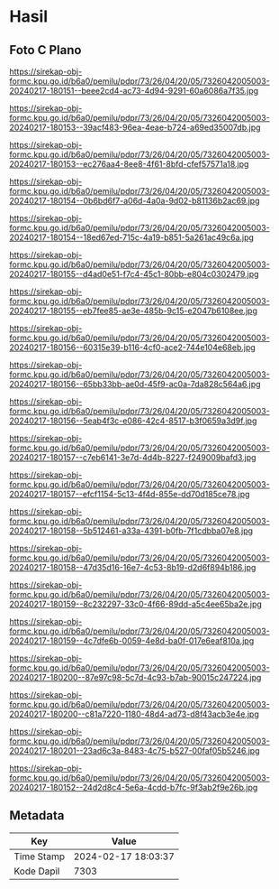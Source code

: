 # Hasil

## Foto C Plano

https://sirekap-obj-formc.kpu.go.id/b6a0/pemilu/pdpr/73/26/04/20/05/7326042005003-20240217-180151--beee2cd4-ac73-4d94-9291-60a6086a7f35.jpg

https://sirekap-obj-formc.kpu.go.id/b6a0/pemilu/pdpr/73/26/04/20/05/7326042005003-20240217-180153--39acf483-96ea-4eae-b724-a69ed35007db.jpg

https://sirekap-obj-formc.kpu.go.id/b6a0/pemilu/pdpr/73/26/04/20/05/7326042005003-20240217-180153--ec276aa4-8ee8-4f61-8bfd-cfef57571a18.jpg

https://sirekap-obj-formc.kpu.go.id/b6a0/pemilu/pdpr/73/26/04/20/05/7326042005003-20240217-180154--0b6bd6f7-a06d-4a0a-9d02-b81136b2ac69.jpg

https://sirekap-obj-formc.kpu.go.id/b6a0/pemilu/pdpr/73/26/04/20/05/7326042005003-20240217-180154--18ed67ed-715c-4a19-b851-5a261ac49c6a.jpg

https://sirekap-obj-formc.kpu.go.id/b6a0/pemilu/pdpr/73/26/04/20/05/7326042005003-20240217-180155--d4ad0e51-f7c4-45c1-80bb-e804c0302479.jpg

https://sirekap-obj-formc.kpu.go.id/b6a0/pemilu/pdpr/73/26/04/20/05/7326042005003-20240217-180155--eb7fee85-ae3e-485b-9c15-e2047b6108ee.jpg

https://sirekap-obj-formc.kpu.go.id/b6a0/pemilu/pdpr/73/26/04/20/05/7326042005003-20240217-180156--60315e39-b116-4cf0-ace2-744e104e68eb.jpg

https://sirekap-obj-formc.kpu.go.id/b6a0/pemilu/pdpr/73/26/04/20/05/7326042005003-20240217-180156--65bb33bb-ae0d-45f9-ac0a-7da828c564a6.jpg

https://sirekap-obj-formc.kpu.go.id/b6a0/pemilu/pdpr/73/26/04/20/05/7326042005003-20240217-180156--5eab4f3c-e086-42c4-8517-b3f0659a3d9f.jpg

https://sirekap-obj-formc.kpu.go.id/b6a0/pemilu/pdpr/73/26/04/20/05/7326042005003-20240217-180157--c7eb6141-3e7d-4d4b-8227-f249009bafd3.jpg

https://sirekap-obj-formc.kpu.go.id/b6a0/pemilu/pdpr/73/26/04/20/05/7326042005003-20240217-180157--efcf1154-5c13-4f4d-855e-dd70d185ce78.jpg

https://sirekap-obj-formc.kpu.go.id/b6a0/pemilu/pdpr/73/26/04/20/05/7326042005003-20240217-180158--5b512461-a33a-4391-b0fb-7f1cdbba07e8.jpg

https://sirekap-obj-formc.kpu.go.id/b6a0/pemilu/pdpr/73/26/04/20/05/7326042005003-20240217-180158--47d35d16-16e7-4c53-8b19-d2d6f894b186.jpg

https://sirekap-obj-formc.kpu.go.id/b6a0/pemilu/pdpr/73/26/04/20/05/7326042005003-20240217-180159--8c232297-33c0-4f66-89dd-a5c4ee65ba2e.jpg

https://sirekap-obj-formc.kpu.go.id/b6a0/pemilu/pdpr/73/26/04/20/05/7326042005003-20240217-180159--4c7dfe6b-0059-4e8d-ba0f-017e6eaf810a.jpg

https://sirekap-obj-formc.kpu.go.id/b6a0/pemilu/pdpr/73/26/04/20/05/7326042005003-20240217-180200--87e97c98-5c7d-4c93-b7ab-90015c247224.jpg

https://sirekap-obj-formc.kpu.go.id/b6a0/pemilu/pdpr/73/26/04/20/05/7326042005003-20240217-180200--c81a7220-1180-48d4-ad73-d8f43acb3e4e.jpg

https://sirekap-obj-formc.kpu.go.id/b6a0/pemilu/pdpr/73/26/04/20/05/7326042005003-20240217-180201--23ad6c3a-8483-4c75-b527-00faf05b5246.jpg

https://sirekap-obj-formc.kpu.go.id/b6a0/pemilu/pdpr/73/26/04/20/05/7326042005003-20240217-180152--24d2d8c4-5e6a-4cdd-b7fc-9f3ab2f9e26b.jpg


## Metadata

| Key        | Value               |
| ---------- | ------------------- |
| Time Stamp | 2024-02-17 18:03:37 |
| Kode Dapil | 7303                |



